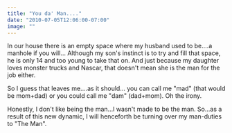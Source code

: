 ```yaml
---
title: "You da' Man...."
date: "2010-07-05T12:06:00-07:00"
image: ""
---
```


In our house there is an empty space where my husband used to be....a manhole if you will...
Although my son's instinct is to try and fill that space, he is only 14 and too young to take that on. And just because my daughter loves monster trucks and Nascar, that doesn't mean she is the man for the job either.

So I guess that leaves me....as it should... you can call me "mad" (that would be mom+dad) or you could call me "dam" (dad+mom). Oh the irony.

Honestly, I don't like being the man...I wasn't made to be the man. So...as a result of this new dynamic, I will henceforth be turning over my man-duties to "The Man".